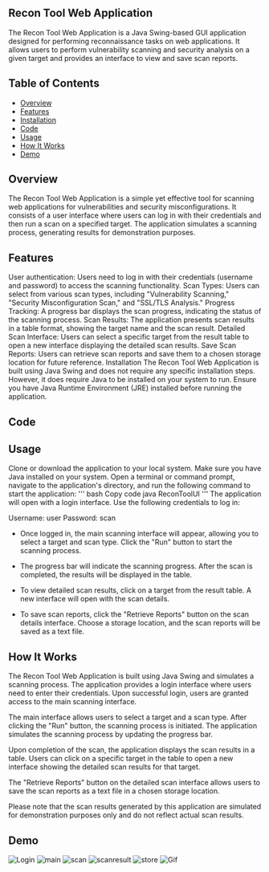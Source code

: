 ## Recon Tool Web Application

The Recon Tool Web Application is a Java Swing-based GUI application designed for performing reconnaissance tasks on web applications. It allows users to perform vulnerability scanning and security analysis on a given target and provides an interface to view and save scan reports.

## Table of Contents

- [Overview](#overview)
- [Features](#features)
- [Installation](#installation)
- [Code](#code)
- [Usage](#usage)
- [How It Works](#how-it-works)
- [Demo](#demo)
  
## Overview

The Recon Tool Web Application is a simple yet effective tool for scanning web applications for vulnerabilities and security misconfigurations. It consists of a user interface where users can log in with their credentials and then run a scan on a specified target. The application simulates a scanning process, generating results for demonstration purposes.

## Features

User authentication: Users need to log in with their credentials (username and password) to access the scanning functionality.
Scan Types: Users can select from various scan types, including "Vulnerability Scanning," "Security Misconfiguration Scan," and "SSL/TLS Analysis."
Progress Tracking: A progress bar displays the scan progress, indicating the status of the scanning process.
Scan Results: The application presents scan results in a table format, showing the target name and the scan result.
Detailed Scan Interface: Users can select a specific target from the result table to open a new interface displaying the detailed scan results.
Save Scan Reports: Users can retrieve scan reports and save them to a chosen storage location for future reference.
Installation
The Recon Tool Web Application is built using Java Swing and does not require any specific installation steps. However, it does require Java to be installed on your system to run. Ensure you have Java Runtime Environment (JRE) installed before running the application.

## Code


## Usage

Clone or download the application to your local system.
Make sure you have Java installed on your system.
Open a terminal or command prompt, navigate to the application's directory, and run the following command to start the application:
''' bash
  Copy code
  java ReconToolUI '''
The application will open with a login interface. Use the following credentials to log in:

Username: user
Password: scan
- Once logged in, the main scanning interface will appear, allowing you to select a target and scan type. Click the "Run" button to start the scanning process.

- The progress bar will indicate the scanning progress. After the scan is completed, the results will be displayed in the table.

- To view detailed scan results, click on a target from the result table. A new interface will open with the scan details.

- To save scan reports, click the "Retrieve Reports" button on the scan details interface. Choose a storage location, and the scan reports will be saved as a text file.

## How It Works

The Recon Tool Web Application is built using Java Swing and simulates a scanning process. The application provides a login interface where users need to enter their credentials. Upon successful login, users are granted access to the main scanning interface.

The main interface allows users to select a target and a scan type. After clicking the "Run" button, the scanning process is initiated. The application simulates the scanning process by updating the progress bar.

Upon completion of the scan, the application displays the scan results in a table. Users can click on a specific target in the table to open a new interface showing the detailed scan results for that target.

The "Retrieve Reports" button on the detailed scan interface allows users to save the scan reports as a text file in a chosen storage location.

Please note that the scan results generated by this application are simulated for demonstration purposes only and do not reflect actual scan results.

## Demo

![Login](login.png)
![main](main.png)
![scan](scan.png)
![scanresult](scanResult.png)
![store](store.png)
![Gif](prjct.gif)
